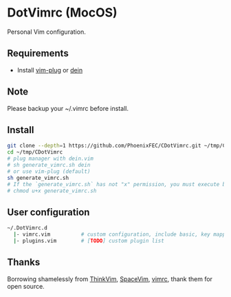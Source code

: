 # DotVimrc (MocOS)
Personal Vim configuration.

## Requirements
- Install [vim-plug](https://github.com/junegunn/vim-plug#installation) or [dein](https://github.com/Shougo/dein.vim#requirements)

## Note
Please backup your ~/.vimrc before install.

## Install
  ```bash
  git clone --depth=1 https://github.com/PhoenixFEC/CDotVimrc.git ~/tmp/CDotVimrc
  cd ~/tmp/CDotVimrc
  # plug manager with dein.vim
  # sh generate_vimrc.sh dein
  # or use vim-plug (default)
  sh generate_vimrc.sh
  # If the `generate_vimrc.sh` has not "x" permission, you must execute below command first:
  # chmod u+x generate_vimrc.sh
  ```

## User configuration
```bash
~/.DotVimrc.d
  |- vimrc.vim          # custom configuration, include basic, key mapping, command and so on
  |- plugins.vim        # [TODO] custom plugin list
```

## Thanks
Borrowing shamelessly from [ThinkVim](https://github.com/imxiejie/ThinkVim), [SpaceVim](https://github.com/SpaceVim/SpaceVim), [vimrc](https://github.com/amix/vimrc), thank them for open source.

